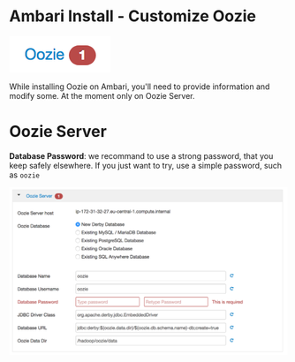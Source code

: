 # Ambari Install - Customize Oozie

![oozie-badge](img/oozie-badge.png)

While installing Oozie on Ambari, you'll need to provide information and modify some. At the moment only on Oozie Server.

# Oozie Server

**Database Password**: we recommand to use a strong password, that you keep safely elsewhere. If you just want to try, use a simple password, such as `oozie`

![oozie-server-config](img/oozie-server-config.png)